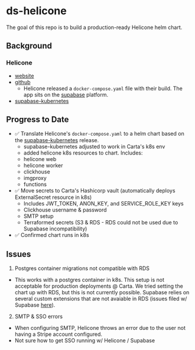 # ds-helicone

The goal of this repo is to build a production-ready Helicone helm chart.

## Background 

### Helicone
* [website](helicone.ai) 
* [github](https://github.com/Helicone/helicone/tree/main/docker)
    * Helicone released a `docker-compose.yaml` file with their build. The app sits on the [supabase](https://supabase.com/docs/guides/self-hosting#managing-your-database) platform. 
* [supabase-kubernetes](https://github.com/supabase-community/supabase-kubernetes/tree/main)

## Progress to Date

* ✅ Translate Helicone's `docker-compose.yaml` to a helm chart based on the [supabase-kubernetes](https://github.com/supabase-community/supabase-kubernetes/tree/main) release.
  * supabase-kubernetes adjusted to work in Carta's k8s env
  *  added helicone k8s resources to chart. Includes:
    * helicone web
    * helicone worker
    * clickhouse
    * imgproxy
    * functions
* ✅ Move secrets to Carta's Hashicorp vault (automatically deploys ExternalSecret resource in k8s)
  * Includes JWT_TOKEN, ANON_KEY, and SERVICE_ROLE_KEY keys
  * Clickhouse username & password
  * SMTP setup
  * Terraformed secrets (S3 & RDS - RDS could not be used due to Supabase incompatibility)
* ✅ Confirmed chart runs in k8s


## Issues
1. Postgres container migrations not compatible with RDS
  * This works with a postgres container in k8s. This setup is not acceptable for production deployments @ Carta. We tried setting the chart up with RDS, but this is not currently possible. Supabase relies on several custom extensions that are not avaiable in RDS (issues filed w/ Supabase [here](https://github.com/supabase-community/supabase-on-aws/issues?q=is:issue+is:open+sort:updated-desc+pg)).
  
2. SMTP & SSO errors
  * When configuring SMTP, Helicone throws an error due to the user not having a Stripe account configured. 
  * Not sure how to get SSO running w/ Helicone / Supabase
